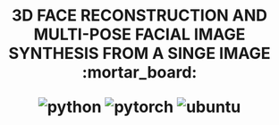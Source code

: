 <h1 align="center">
<p>3D FACE RECONSTRUCTION AND MULTI-POSE FACIAL IMAGE SYNTHESIS FROM A SINGE IMAGE :mortar_board:</p>
<p align="center">
<img alt="python" src="https://img.shields.io/badge/python-%3E%3D3.6-blue?style=for-the-badge&logo=python">
<img alt="pytorch" src="https://img.shields.io/badge/pytorch-%3E%3D1.4.0-orange?style=for-the-badge&logo=pytorch">
<img alt="ubuntu" src="https://img.shields.io/badge/ubuntu-%3E%3D18.04-blueviolet?style=for-the-badge&logo=ubuntu">
</p>
</h1>
